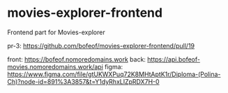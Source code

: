 # movies-explorer-frontend
Frontend part for Movies-explorer

pr-3: https://github.com/bofeof/movies-explorer-frontend/pull/19

front: https://bofeof.nomoredomains.work
back: https://api.bofeof-movies.nomoredomains.work/api
figma: https://www.figma.com/file/gtUKWXPuq72K8MHtAptK1r/Diploma-(Polina-Ch)?node-id=891%3A3857&t=Y1dyRhxLIZpRDX7H-0
